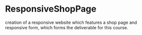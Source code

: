 # ResponsiveShopPage
creation of a responsive website which features a shop page and responsive form, which forms the deliverable for this course.
